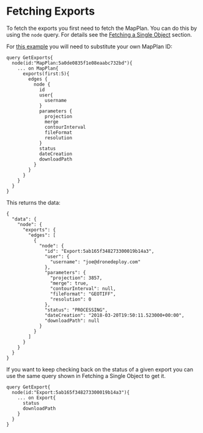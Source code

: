 # Fetching Exports

To fetch the exports you first need to fetch the MapPlan. You can do  this by using the `node` query. For details see the [Fetching a Single Object](/apis/examples/fetching-a-single-object.md) section. 

For [this example](https://www.dronedeploy.com/graphql?query=query%20GetExports%7B%0A%20%20node%28id%3A%22MapPlan%3A5a0de0835f1e08eaabc732bd%22%29%7B%0A%20%20%20%20...%20on%20MapPlan%7B%0A%20%20%20%20%20%20exports%28first%3A5%29%7B%0A%20%20%20%20%20%20%20%20edges%20%7B%0A%20%20%20%20%20%20%20%20%20%20node%20%7B%0A%20%20%20%20%20%20%20%20%20%20%20%20id%0A%20%20%20%20%20%20%20%20%20%20%20%20user%7B%0A%20%20%20%20%20%20%20%20%20%20%20%20%20%20username%0A%20%20%20%20%20%20%20%20%20%20%20%20%7D%0A%20%20%20%20%20%20%20%20%20%20%20%20parameters%20%7B%0A%20%20%20%20%20%20%20%20%20%20%20%20%20%20projection%0A%20%20%20%20%20%20%20%20%20%20%20%20%20%20merge%0A%20%20%20%20%20%20%20%20%20%20%20%20%20%20contourInterval%0A%20%20%20%20%20%20%20%20%20%20%20%20%20%20fileFormat%0A%20%20%20%20%20%20%20%20%20%20%20%20%20%20resolution%0A%20%20%20%20%20%20%20%20%20%20%20%20%7D%0A%20%20%20%20%20%20%20%20%20%20%20%20status%0A%20%20%20%20%20%20%20%20%20%20%20%20dateCreation%0A%20%20%20%20%20%20%20%20%20%20%20%20downloadPath%0A%20%20%20%20%20%20%20%20%20%20%7D%0A%20%20%20%20%20%20%20%20%7D%0A%20%20%20%20%20%20%7D%0A%20%20%20%20%7D%0A%20%20%7D%0A%7D&operationName=GetExports) you will need to substitute your own MapPlan ID:

```
query GetExports{
  node(id:"MapPlan:5a0de0835f1e08eaabc732bd"){
    ... on MapPlan{
      exports(first:5){
        edges {
          node {
            id
            user{
              username
            }
            parameters {
              projection
              merge
              contourInterval
              fileFormat
              resolution
            }
            status
            dateCreation
            downloadPath
          }
        }
      }
    }
  }
}
```

This returns the data:

```
{
  "data": {
    "node": {
      "exports": {
        "edges": [
          {
            "node": {
              "id": "Export:5ab165f348273300019b14a3",
              "user": {
                "username": "joe@dronedeploy.com"
              },
              "parameters": {
                "projection": 3857,
                "merge": true,
                "contourInterval": null,
                "fileFormat": "GEOTIFF",
                "resolution": 0
              },
              "status": "PROCESSING",
              "dateCreation": "2018-03-20T19:50:11.523000+00:00",
              "downloadPath": null
            }
          }
        ]
      }
    }
  }
}
```

If you want to keep checking back on the status of a given export you can use the same query shown in Fetching a Single Object to get it. 

```
query GetExport{
  node(id:"Export:5ab165f348273300019b14a3"){
    ... on Export{
      status
      downloadPath
    }
  }
}
```



